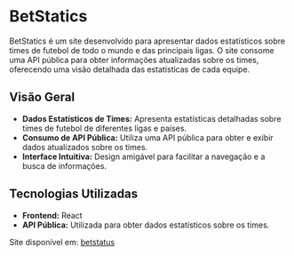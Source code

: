 # BetStatics

BetStatics é um site desenvolvido para apresentar dados estatísticos sobre times de futebol de todo o mundo e das principais ligas. O site consome uma API pública para obter informações atualizadas sobre os times, oferecendo uma visão detalhada das estatísticas de cada equipe.

## Visão Geral

- **Dados Estatísticos de Times:** Apresenta estatísticas detalhadas sobre times de futebol de diferentes ligas e países.
- **Consumo de API Pública:** Utiliza uma API pública para obter e exibir dados atualizados sobre os times.
- **Interface Intuitiva:** Design amigável para facilitar a navegação e a busca de informações.

## Tecnologias Utilizadas

- **Frontend:** React
- **API Pública:** Utilizada para obter dados estatísticos sobre os times.

Site disponível em: [betstatus](https://teamsoccesstatus.netlify.app/)
